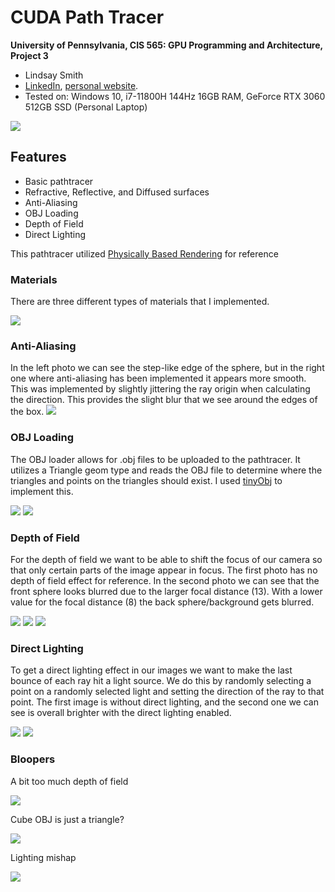 CUDA Path Tracer
================

**University of Pennsylvania, CIS 565: GPU Programming and Architecture, Project 3**

* Lindsay Smith
*  [LinkedIn](https://www.linkedin.com/in/lindsay-j-smith/), [personal website](https://lindsays-portfolio-d6aa5d.webflow.io/).
* Tested on: Windows 10, i7-11800H 144Hz 16GB RAM, GeForce RTX 3060 512GB SSD (Personal Laptop)

![](img/anti_aliasing_cover.png)

## Features
* Basic pathtracer
* Refractive, Reflective, and Diffused surfaces
* Anti-Aliasing
* OBJ Loading
* Depth of Field
* Direct Lighting

This pathtracer utilized [Physically Based Rendering](https://pbr-book.org/) for reference

### Materials
There are three different types of materials that I implemented. 

![](img/materials.png)

### Anti-Aliasing
In the left photo we can see the step-like edge of the sphere, but in the right one where anti-aliasing has been implemented it appears more smooth. This was implemented by slightly jittering the ray origin when calculating the direction. This provides the slight blur that we see around the edges of the box.
![](img/anti_aliasing_cover_2-01.png)


### OBJ Loading
The OBJ loader allows for .obj files to be uploaded to the pathtracer. It utilizes a Triangle geom type and reads the OBJ file to determine where the triangles and points on the triangles should exist. I used [tinyObj](https://github.com/tinyobjloader/tinyobjloader) to implement this.

![](img/cornell.2021-10-12_05-09-13z.5000samp.png)
![](img/new_cow.png)

### Depth of Field
For the depth of field we want to be able to shift the focus of our camera so that only certain parts of the image appear in focus. The first photo has no depth of field effect for reference. In the second photo we can see that the front sphere looks blurred due to the larger focal distance (13). With a lower value for the focal distance (8) the back sphere/background gets blurred.

![](img/no_dof.png)
![](img/dof_2.png)
![](img/dof_4.png)

### Direct Lighting
To get a direct lighting effect in our images we want to make the last bounce of each ray hit a light source. We do this by randomly selecting a point on a randomly selected light and setting the direction of the ray to that point. The first image is without direct lighting, and the second one we can see is overall brighter with the direct lighting enabled.

![](img/no_direct_lighting_cube.png)
![](img/direct_light_cube.png)

### Bloopers
A bit too much depth of field

![](img/cornell.2021-10-07_14-28-06z.344samp.png)


Cube OBJ is just a triangle?

![](img/sphere.2021-10-10_02-54-37z.165samp.png)

Lighting mishap

![](img/dodecahedron_blooper.png)
